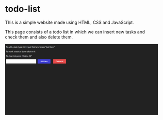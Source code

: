 # todo-list


This is a simple website made using HTML, CSS and JavaScript.

This page consists of a todo list in which we can insert new tasks and check them and also delete them.

![full-screenshot](./imgs/screenshot-full.png)